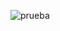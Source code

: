 
![prueba](https://github.com/Jaxbel/Sensores37/assets/83053212/0b46bb27-1d2a-4c5e-a36e-016a769dee70)
